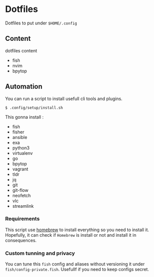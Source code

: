 # Dotfiles

Dotfiles to put under `$HOME/.config`


## Content

dotfiles content
* fish
* nvim
* bpytop

## Automation

You can run a script to install usefull cli tools and plugins.
```
$ .config/setup/install.sh
```

This gonna install :
* fish
* fisher
* ansible
* exa
* python3
* virtualenv
* go
* bpytop
* vagrant
* tldr
* jq
* git
* git-flow
* neofetch
* vlc
* streamlink

### Requirements

This script use [homebrew](https://brew.sh/index_fr)  to install everything so you need to install it. Hopefully, it can check if `Homebrew` is install or not and install it in consequences.

### Custom tunning and privacy

You can tune this `fish` config and aliases without versioning it under `fish/config-private.fish`. Usefullf if you need to keep configs secret.
